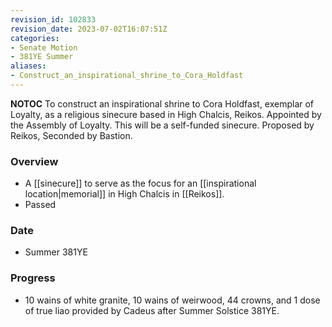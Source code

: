 ```yaml
---
revision_id: 102833
revision_date: 2023-07-02T16:07:51Z
categories:
- Senate Motion
- 381YE Summer
aliases:
- Construct_an_inspirational_shrine_to_Cora_Holdfast
---
```



__NOTOC__
To construct an inspirational shrine to Cora Holdfast, exemplar of Loyalty, as a religious sinecure based in High Chalcis, Reikos. Appointed by the Assembly of Loyalty. This will be a self-funded sinecure. 
Proposed by Reikos, Seconded by Bastion. 

### Overview
* A [[sinecure]] to serve as the focus for an [[inspirational location|memorial]] in High Chalcis in [[Reikos]].
* Passed

### Date
* Summer 381YE

### Progress
* 10 wains of white granite, 10 wains of weirwood, 44 crowns, and 1 dose of true liao provided by Cadeus after Summer Solstice 381YE.



